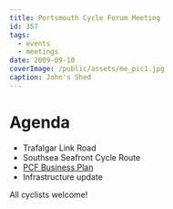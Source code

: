```yaml
---
title: Portsmouth Cycle Forum Meeting
id: 357
tags:
  - events
  - meetings
date: 2009-09-10
coverImage: /public/assets/me_pic1.jpg
caption: John's Shed
---
```


# Agenda

* Trafalgar Link Road
* Southsea Seafront Cycle Route
* [PCF Business Plan](/assets/docs/app1_Business_plan_PCF_10_September_09.pdf)
* Infrastructure update

All cyclists welcome!
